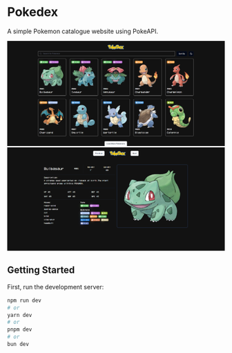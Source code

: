 # Pokedex

A simple Pokemon catalogue website using PokeAPI.

![Alt text](public/SampleScreenshot1.png)
![image](public/SampleScreenshot2.png)


## Getting Started

First, run the development server:

```bash
npm run dev
# or
yarn dev
# or
pnpm dev
# or
bun dev
```
